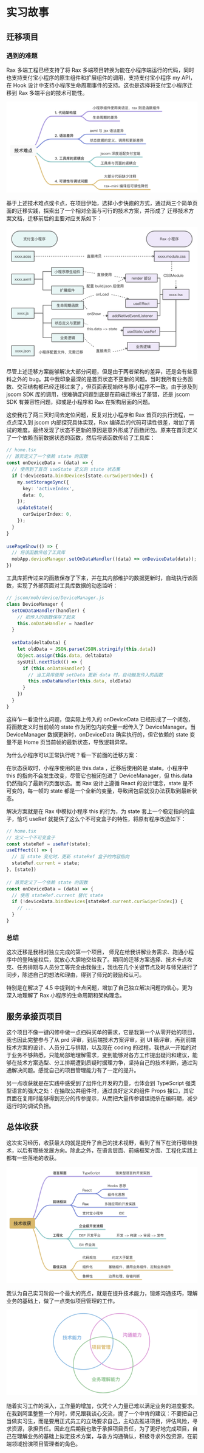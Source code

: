 # 实习故事

## 迁移项目
### 遇到的难题

Rax 多端工程已经支持了将 Rax 多端项目转换为能在小程序端运行的代码，同时也支持支付宝小程序的原生组件和扩展组件的调用，支持支付宝小程序 my API，在 Hook 设计中支持小程序生命周期事件的支持。这也是选择将支付宝小程序迁移到 Rax 多端平台的技术可能性。

![](./imgs/迁移难点.png)

基于上述技术难点或卡点，在项目伊始，选择小步快跑的方式，通过两三个简单页面的迁移实践，探索出了一个相对全面与可行的技术方案，并形成了 迁移技术方案文档，迁移前后的主要对应关系如下：

![](./imgs/迁移方案.png)

尽管上述迁移方案能够解决大部分问题，但是由于两者架构的差异，还是会有些意料之外的 bug。其中我印象最深的是首页状态不更新的问题。当时我所有业务函数、交互结构都已经迁移过来了，但页面表现始终与原小程序不一致。由于涉及到 jscom SDK 库的调用，很难确定问题到底是在前端迁移出了差错，还是 jscom SDK 有兼容性问题，抑或是小程序和 Rax 在架构层面的问题。

这使我花了两三天时间去定位问题，反复对比小程序和 Rax 首页的执行流程，一点点深入到 jscom 内部探究具体实现，Rax 编译后的代码可读性很差，增加了调试的难度。最终发现了状态不更新的原因是意外形成了函数闭包。原来在首页定义了一个依赖当前数据状态的函数，然后将该函数传给了工具库：
```ts
// home.tsx
// 首页定义了一个依赖 state 的函数
const onDeviceData = (data) => {
  // 使用到了首页 useState 定义的 state 状态集
  if (!deviceData.bindDevices[state.curSwiperIndex]) {
    my.setStorageSync({
      key: 'activeIndex',
      data: 0,
    });
    updateState({
      curSwiperIndex: 0,
    });
  }
}

usePageShow(() => {
  // 将该函数传给了工具库
  mobApp.deviceManager.setOnDataHandler((data) => onDeviceData(data));
})

```
工具库把传过来的函数保存了下来，并在其内部维护的数据更新时，自动执行该函数，实现了外部页面对工具库数据的动态监听：

```ts
// jscom/mob/device/DeviceManager.js
class DeviceManager {
  setOnDataHandler(handler) {
    // 把传入的函数保存了起来
    this.onDataHandler = handler
  }
  
  setData(deltaData) {
    let oldData = JSON.parse(JSON.stringify(this.data))
    Object.assign(this.data, deltaData)
    sysUtil.nextTick(() => {
      if (this.onDataHandler) {
        // 当工具库使用 setData 更新 data 时，自动触发传入的函数
        this.onDataHandler(this.data, oldData)
      }
    })
  }
}
```

这样乍一看没什么问题，但实际上传入的 onDeviceData 已经形成了一个闭包，将函数定义时当前帧的 state 作为闭包内的变量一起传入了 DeviceManager。当 DeviceManager 数据更新时，onDeviceData 确实执行的，但它依赖的 state 变量不是 Home 页当前帧的最新状态，导致逻辑异常。

为什么小程序可以正常执行呢？看一下前面的迁移方案：
 
在状态获取时，小程序使用的是 this.data ，迁移后使用的是 state。小程序中 this 的指向不会发生改变，尽管它也被闭包进了 DeviceManager，但 this.data 仍然指向了最新的页面状态。而 Rax 设计上遵循 React 的设计理念，state 是不可变的，每一帧的 state 都是一个全新的变量，导致闭包后就没办法获取到最新状态。

解决方案就是在 Rax 中模拟小程序 this 的行为，为 state 套上一个稳定指向的盒子，恰巧 useRef 就提供了这么个不可变盒子的特性，将原有程序改造如下：

```ts
// home.tsx
// 定义一个不可变盒子
const stateRef = useRef(state);
useEffect(() => {
  // 当 state 变化时，更新 stateRef 盒子的内容指向
  stateRef.current = state;
}, [state])

// 首页定义了一个依赖 state 的函数
const onDeviceData = (data) => {
  // 使用 stateRef.current 替代 state
  if (!deviceData.bindDevices[stateRef.current.curSwiperIndex]) {
    // ...
  }
}
```

### 总结

这次迁移是我相对独立完成的第一个项目， 师兄在给我讲解业务需求、跑通小程序中的登陆鉴权后，就放心大胆地交给我了。期间的迁移方案选择、技术卡点攻克、任务排期与人员分工等完全由我做主，我也在几个关键节点及时与师兄进行了同步，陈述自己的想法和理由，得到了师兄的鼓励和认可。

特别是在解决了 4.5 中提到的卡点问题，增加了自己独立解决问题的信心，更为深入地理解了 Rax 小程序的生命周期和架构理念。

## 服务承接页项目

这个项目不像一键闪修中做一点扫码买单的需求，它是我第一个从零开始的项目，我也因此完整参与了从 prd 评审，到后端技术方案评审，到 UI 稿评审，再到前端技术方案的设计、人员分工与排期，以及现在 coding 的过程。我也从一开始的对于业务不够熟悉，只能局部地理解需求，变到能够对各方工作提出疑问和建议，能够在技术方案选型、分工排期遭到质疑时据理力争，坚持自己的技术判断，通过沟通解决问题。感觉自己的项目管理能力有了一定的提升。

另一点收获就是在实践中感受到了组件化开发的力量，也体会到 TypeScript 强类型语言的强大之处：在抽取公共组件时，通过良好定义的组件 Props 接口，其它页面在复用时能够得到充分的传参提示，从而把大量传参错误扼杀在编码期，减少运行时的调试负担。

## 总体收获

这次实习经历，收获最大的就是提升了自己的技术视野，看到了当下在流行哪些技术，以后有哪些发展方向。除此之外，在语言层面、前端框架方面、工程化实践上都有一些落地的收获。

![](./imgs/技术收获.png)

我认为自己实习阶段一个最大的亮点，就是在提升技术能力，锻炼沟通技巧，理解业务的基础上，做了一点类似项目管理的工作。

![](./imgs/能力提升.png)

随着实习工作的深入，工作量的增加，仅凭个人力量已难以满足业务的进度要求。在我到阿里整整一个月时，师兄跟我谈心交流，提了一个中肯的建议：不要把自己当做实习生，而是要用正式员工的立场要求自己，主动去推进项目，评估风险，寻求资源，承担责任。因此在后期我也敢于承担项目责任，为了更好地完成项目，自己在理解业务的基础上拟定技术方案，与各方沟通确认，积极寻求外包资源，在前端领域扮演项目管理者的角色。
